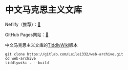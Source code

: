 # 中文马克思主义文库

Neflify（推荐）：[🔗](https://marx-website.netlify.app)

GitHub Pages网站：[🔗](https://leilei332.github.io/marx-archive-website/)

中文马克思主义文库的[TiddlyWiki](https://tiddlywiki.com)版本

```shell
git clone https://gitlab.com/Leilei332/web-archive.git
cd web-archive
tiddlywiki . --build
```

